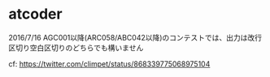 # atcoder

2016/7/16 AGC001以降(ARC058/ABC042以降)のコンテストでは、出力は改行区切り空白区切りのどちらでも構いません

cf: https://twitter.com/climpet/status/868339775068975104
